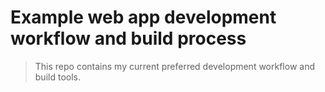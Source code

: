 # Example web app development workflow and build process

> This repo contains my current preferred development workflow and build tools.
